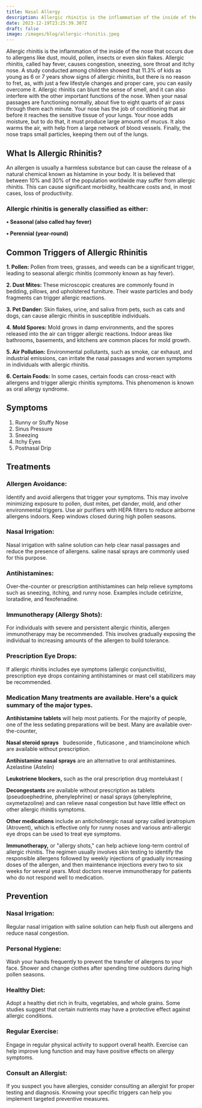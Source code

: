 ```yaml
---
title: Nasal Allergy
description: Allergic rhinitis is the inflammation of the inside of the nose that occurs due to allergens like dust, mould, pollen, insects or even skin flakes.
date: 2023-12-19T23:25:39.307Z
draft: false
image: /images/blog/allergic-rhinitis.jpeg
---
```


Allergic rhinitis is the inflammation of the inside of the nose that occurs due to allergens like dust, mould, pollen, insects or even skin flakes. Allergic rhinitis, called hay fever, causes congestion, sneezing, sore throat and itchy nose. A study conducted among children showed that 11.3% of kids as young as 6 or 7 years show signs of allergic rhinitis, but there is no reason to fret, as, with just a few lifestyle changes and proper care, you can easily overcome it.
Allergic rhinitis can blunt the sense of smell, and it can also interfere with the other important functions of the nose. When your nasal passages are functioning normally, about five to eight quarts of air pass through them each minute. Your nose has the job of conditioning that air before it reaches the sensitive tissue of your lungs. Your nose adds moisture, but to do that, it must produce large amounts of mucus. It also warms the air, with help from a large network of blood vessels. Finally, the nose traps small particles, keeping them out of the lungs.
	
## What Is Allergic Rhinitis?

An allergen is usually a harmless substance but can cause the release of a natural chemical known as histamine in your body. It is believed that between 10% and 30% of the population worldwide may suffer from allergic rhinitis. This can cause significant morbidity, healthcare costs and, in most cases, loss of productivity.


### Allergic rhinitis is generally classified as either:

**• Seasonal (also called hay fever)**

**• Perennial (year-round)**


## Common Triggers of Allergic Rhinitis


**1. Pollen:** Pollen from trees, grasses, and weeds can be a significant trigger, leading to seasonal allergic rhinitis (commonly known as hay fever).

**2. Dust Mites:** These microscopic creatures are commonly found in bedding, pillows, and upholstered furniture. Their waste particles and body fragments can      trigger allergic reactions.

**3. Pet Dander:** Skin flakes, urine, and saliva from pets, such as cats and dogs, can cause allergic rhinitis in susceptible individuals.

**4. Mold Spores:** Mold grows in damp environments, and the spores released into the air can trigger allergic reactions. Indoor areas like bathrooms, basements, and kitchens are common places for mold growth.

**5. Air Pollution:** Environmental pollutants, such as smoke, car exhaust, and industrial emissions, can irritate the nasal passages and worsen symptoms in individuals with allergic rhinitis.

**6. Certain Foods:** In some cases, certain foods can cross-react with allergens and trigger allergic rhinitis symptoms. This phenomenon is known as oral allergy syndrome.

## Symptoms 

1. Runny or Stuffy Nose
2. Sinus Pressure 	
3. Sneezing
4. Itchy Eyes
5. Postnasal Drip

## Treatments

### Allergen Avoidance:

Identify and avoid allergens that trigger your symptoms. This may involve minimizing exposure to pollen, dust mites, pet dander, mold, and other environmental triggers.
Use air purifiers with HEPA filters to reduce airborne allergens indoors.
Keep windows closed during high pollen seasons.

### Nasal Irrigation:

Nasal irrigation with saline solution can help clear nasal passages and reduce the presence of allergens.
saline nasal sprays are commonly used for this purpose.

### Antihistamines:

Over-the-counter or prescription antihistamines can help relieve symptoms such as sneezing, itching, and runny nose.
Examples include cetirizine, loratadine, and fexofenadine.

### Immunotherapy (Allergy Shots):

For individuals with severe and persistent allergic rhinitis, allergen immunotherapy may be recommended.
This involves gradually exposing the individual to increasing amounts of the allergen to build tolerance.

### Prescription Eye Drops:

If allergic rhinitis includes eye symptoms (allergic conjunctivitis), prescription eye drops containing antihistamines or mast cell stabilizers may be recommended.

### Medication Many treatments are available. Here's a quick summary of the major types.

**Antihistamine tablets** will help most patients. For the majority of people, one of the less sedating preparations will be best. Many are available over-the-counter, 

**Nasal steroid sprays**   budesonide , fluticasone , and triamcinolone which are available without prescription. 

**Antihistamine nasal sprays** are an alternative to oral antihistamines. Azelastine (Astelin) 

**Leukotriene blockers,** such as the oral prescription drug montelukast (

**Decongestants** are available without prescription as tablets (pseudoephedrine, phenylephrine) or nasal sprays (phenylephrine, oxymetazoline) and can relieve nasal congestion but have little effect on other allergic rhinitis symptoms. 

**Other medications** include an anticholinergic nasal spray called ipratropium (Atrovent), which is effective only for runny noses and various anti-allergic eye drops can be used to treat eye symptoms.

**Immunotherapy,** or "allergy shots," can help achieve long-term control of allergic rhinitis. The regimen usually involves skin testing to identify the responsible allergens followed by weekly injections of gradually increasing doses of the allergen, and then maintenance injections every two to six weeks for several years. Most doctors reserve immunotherapy for patients who do not respond well to medication.


## Prevention

### Nasal Irrigation:

Regular nasal irrigation with saline solution can help flush out allergens and reduce nasal congestion.

### Personal Hygiene:

Wash your hands frequently to prevent the transfer of allergens to your face.
Shower and change clothes after spending time outdoors during high pollen seasons.

### Healthy Diet:

Adopt a healthy diet rich in fruits, vegetables, and whole grains. Some studies suggest that certain nutrients may have a protective effect against allergic conditions.

### Regular Exercise:

Engage in regular physical activity to support overall health. Exercise can help improve lung function and may have positive effects on allergy symptoms.

### Consult an Allergist:

If you suspect you have allergies, consider consulting an allergist for proper testing and diagnosis. Knowing your specific triggers can help you implement targeted preventive measures.


